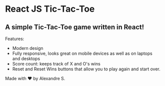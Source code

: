 # React JS Tic-Tac-Toe 
## A simple Tic-Tac-Toe game written in React!

Features:
- Modern design
- Fully responsive, looks great on mobile devices as well as on laptops and desktops
- Score count: keeps track of X and O's wins
- Reset and Reset Wins buttons that allow you to play again and start over.


Made with ❤️ by Alexandre S.
